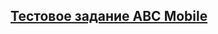 


[<h2>Тестовое задание ABC Mobile</h2>](https://ijoise.github.io/testTaskForABCMobile/ "Тестовое")
